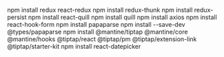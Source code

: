 npm install redux react-redux
npm install redux-thunk
npm install redux-persist
npm install react-quill
npm install quill
npm install axios
npm install react-hook-form
npm install papaparse
npm install --save-dev @types/papaparse
npm install @mantine/tiptap @mantine/core @mantine/hooks @tiptap/react @tiptap/pm @tiptap/extension-link @tiptap/starter-kit
npm install react-datepicker
